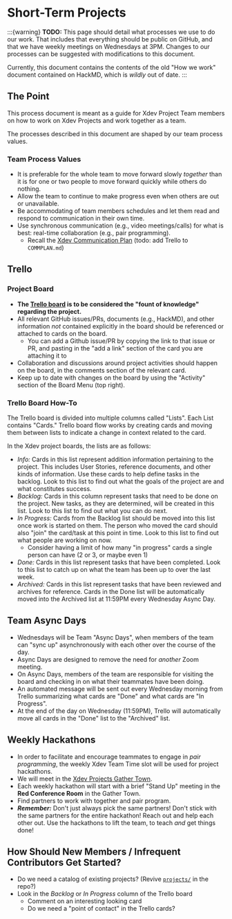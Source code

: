 # Short-Term Projects

:::{warning} **TODO:**
This page should detail what processes we use to do our work.  That includes
that everything should be public on GitHub, and that we have weekly meetings
on Wednesdays at 3PM.  Changes to our processes can be suggested with modifications
to this document.

Currently, this document contains the contents of the old "How we work" document
contained on HackMD, which is *wildly* out of date.
:::

## The Point

This process document is meant as a guide for Xdev Project Team members on how to work on Xdev Projects and work together as a team.

The processes described in this document are shaped by our team process values.

### Team Process Values

- It is preferable for the whole team to move forward slowly *together* than it is for one or two people to move forward quickly while others do nothing.
- Allow the team to continue to make progress even when others are out or unavailable.
- Be accommodating of team members schedules and let them read and respond to communication in their own time.
- Use synchronous communication (e.g., video meetings/calls) for what is best: real-time collaboration (e.g., pair programming).
    - Recall the [Xdev Communication Plan](https://github.com/NCAR/xdev/blob/main/COMMPLAN.md) (todo: add Trello to `COMMPLAN.md`)


## Trello

### Project Board

- **The [Trello board](https://trello.com/b/ul7PB0wv/xdev-team) is to be considered the "fount of knowledge" regarding the project.**
- All relevant GitHub issues/PRs, documents (e.g., HackMD), and other information *not* contained explicitly in the board should be referenced or attached to cards on the board.
    - You can add a Github issue/PR by copying the link to that issue or PR, and pasting in the "add a link" section of the card you are attaching it to
- Collaboration and discussions around project activities should happen on the board, in the comments section of the relevant card.
- Keep up to date with changes on the board by using the "Activity" section of the Board Menu (top right).

### Trello Board How-To

The Trello board is divided into multiple columns called "Lists".  Each List contains "Cards."  Trello board flow works by creating cards and moving them between lists to indicate a change in context related to the card.

In the Xdev project boards, the lists are as follows:

- *Info:* Cards in this list represent addition information pertaining to the project.  This includes User Stories, reference documents, and other kinds of information.  Use these cards to help define tasks in the backlog.  Look to this list to find out what the goals of the project are and what constitutes success.
- *Backlog:* Cards in this column represent tasks that need to be done on the project. New tasks, as they are determined, will be created in this list.  Look to this list to find out what you can do next.
- *In Progress:* Cards from the Backlog list should be moved into this list once work is started on them.  The person who moved the card should also "join" the card/task at this point in time.  Look to this list to find out what people are working on now.
    - Consider having a limit of how many "in progress" cards a single person can have (2 or 3, or maybe even 1)
- *Done:* Cards in this list represent tasks that have been completed.  Look to this list to catch up on what the team has been up to over the last week.
- *Archived:* Cards in this list represent tasks that have been reviewed and archives for reference.  Cards in the Done list will be automatically moved into the Archived list at 11:59PM every Wednesday Async Day.

## Team Async Days

- Wednesdays will be Team "Async Days", when members of the team can "sync up" asynchronously with each other over the course of the day.
- Async Days are designed to remove the need for *another* Zoom meeting.
- On Async Days, members of the team are responsible for visiting the board and checking in on what their teammates have been doing.
- An automated message will be sent out every Wednesday morning from Trello summarizing what cards are "Done" and what cards are "In Progress".
- At the end of the day on Wednesday (11:59PM), Trello will automatically move all cards in the "Done" list to the "Archived" list.


## Weekly Hackathons

- In order to facilitate and encourage teammates to engage in *pair programming*, the weekly Xdev Team Time slot will be used for project hackathons.
- We will meet in the [Xdev Projects Gather Town](https://gather.town/app/NF3AQ5keuLywswp2/xdev-projects).
- Each weekly hackathon will start with a brief "Stand Up" meeting in the **Red Conference Room** in the Gather Town.
- Find partners to work with together and pair program.
- ***Remember:*** Don't just always pick the same partners!  Don't stick with the same partners for the entire hackathon!  Reach out and help each other out.  Use the hackathons to lift the team, to teach *and* get things done!

## How Should New Members / Infrequent Contributors Get Started?

- Do we need a catalog of existing projects? (Revive [`projects/`](https://github.com/NCAR/xdev/blob/main/projects/active) in the repo?)
- Look in the *Backlog* or *In Progress* column of the Trello board
    - Comment on an interesting looking card
    - Do we need a "point of contact" in the Trello cards?
